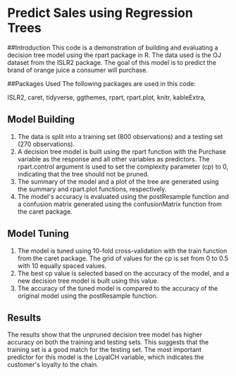 # Predict Sales using Regression Trees
##Introduction
This code is a demonstration of building and evaluating a decision tree model using the rpart package in R. The data used is the OJ dataset from the ISLR2 package. The goal of this model is to predict the brand of orange juice a consumer will purchase.

##Packages Used
The following packages are used in this code:

ISLR2,
caret,
tidyverse,
ggthemes,
rpart,
rpart.plot,
knitr,
kableExtra,
## Model Building
1. The data is split into a training set (800 observations) and a testing set (270 observations).
2. A decision tree model is built using the rpart function with the Purchase variable as the response and all other variables as predictors. The rpart.control argument is used to set the complexity parameter (cp) to 0, indicating that the tree should not be pruned.
3. The summary of the model and a plot of the tree are generated using the summary and rpart.plot functions, respectively.
4. The model's accuracy is evaluated using the postResample function and a confusion matrix generated using the confusionMatrix function from the caret package.
## Model Tuning
1. The model is tuned using 10-fold cross-validation with the train function from the caret package. The grid of values for the cp is set from 0 to 0.5 with 10 equally spaced values.
2. The best cp value is selected based on the accuracy of the model, and a new decision tree model is built using this value.
3. The accuracy of the tuned model is compared to the accuracy of the original model using the postResample function.
## Results
The results show that the unpruned decision tree model has higher accuracy on both the training and testing sets. This suggests that the training set is a good match for the testing set. The most important predictor for this model is the LoyalCH variable, which indicates the customer's loyalty to the chain.
